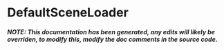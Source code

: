 # DefaultSceneLoader


##### NOTE: This documentation has been generated, any edits will likely be overriden, to modify this, modify the doc comments in the source code.
